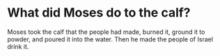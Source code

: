 # What did Moses do to the calf?

Moses took the calf that the people had made, burned it, ground it to powder, and poured it into the water. Then he made the people of Israel drink it.
